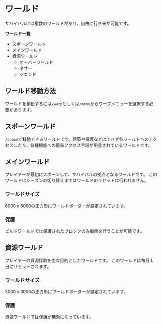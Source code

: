 # ワールド
サバイバルには複数のワールドがあり、自由に行き来が可能です。

**ワールド一覧**

* スポーンワールド
* メインワールド
* 資源ワールド
    - オーバーワールド
    - ネザー
    - ジエンド

## ワールド移動方法
ワールドを移動するには`/warp`もしくは`/menu`からワープメニューを選択する必要があります。

## スポーンワールド
`/spawn`で移動できるワールドです。建築や保護などはできず各ワールドへのアクセスしたり、各種機能への簡易アクセス手段が用意されているワールドです。

## メインワールド
プレイヤーが最初にスポーンして、サバイバルの拠点となるワールドです。
このワールドはシーズンの切り替えまではワールドのリセットは行われません。

### ワールドサイズ
6000 x 6000の正方形にワールドボーダーが設定されています。

### 保護
ビルドワールドでは保護されたブロックのみ編集を行うことが可能です。

## 資源ワールド
プレイヤーの資源採取を主な目的としたワールドです。
このワールドは毎月１日にリセットされます。

### ワールドサイズ
3000 x 3000の正方形にワールドボーダーが設定されています。

### 保護
資源ワールドでは保護が無効になっています。
